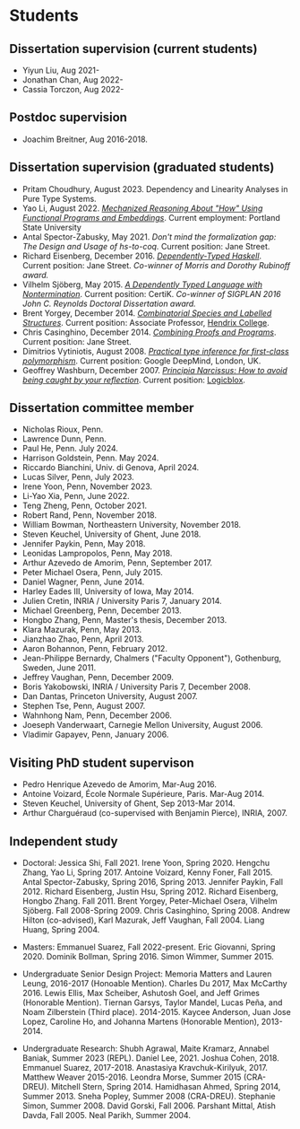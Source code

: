 Students
========


## Dissertation supervision (current students)
  - Yiyun Liu, Aug 2021-
  - Jonathan Chan, Aug 2022-
  - Cassia Torczon, Aug 2022-

## Postdoc supervision
  - Joachim Breitner, Aug 2016-2018.

## Dissertation supervision (graduated students)
  - Pritam Choudhury, August 2023.
    Dependency and Linearity Analyses in Pure Type Systems.
  - Yao Li, August 2022.
    [*Mechanized Reasoning About "How" Using Functional Programs and Embeddings*](https://repository.upenn.edu/edissertations/5111/).
    Current employment: Portland State University
  - Antal Spector-Zabusky, May 2021.
    *Don't mind the formalization gap: The Design and Usage of hs-to-coq.*
    Current position: Jane Street.
  - Richard Eisenberg, December 2016.
    [*Dependently-Typed Haskell*](http://repository.upenn.edu/dissertations/AAI10244979/).
    Current position: Jane Street.
    *Co-winner of Morris and Dorothy Rubinoff award.*
  - Vilhelm Sjöberg, May 2015.
    [*A Dependently Typed Language with Nontermination*](http://repository.upenn.edu/dissertations/AAI3709556/).
    Current position: CertiK.
	*Co-winner of SIGPLAN 2016 John C. Reynolds Doctoral Dissertation award.*
  - Brent Yorgey, December 2014.
    [*Combinatorial Species and Labelled Structures*](http://repository.upenn.edu/dissertations/AAI3668177/).
    Current position: Associate Professor, [Hendrix College](https://www.hendrix.edu/).
  - Chris Casinghino, December 2014.
    [*Combining Proofs and Programs*](http://repository.upenn.edu/dissertations/AAI3670881/).
    Current position: Jane Street.
  - Dimitrios Vytiniotis, August 2008.
    [*Practical type inference for first-class polymorphism*](http://repository.upenn.edu/dissertations/AAI3328671/).
    Current position: Google DeepMind, London, UK.
  - Geoffrey Washburn, December 2007.
    [*Principia Narcissus: How to avoid being caught by your reflection*](http://repository.upenn.edu/dissertations/AAI3292086/).
    Current position: [Logicblox](http://www.logicblox.com/).

## Dissertation committee member
  - Nicholas Rioux, Penn.
  - Lawrence Dunn, Penn.
  - Paul He, Penn. July 2024.
  - Harrison Goldstein, Penn. May 2024.
  - Riccardo Bianchini, Univ. di Genova, April 2024.
  - Lucas Silver, Penn, July 2023.
  - Irene Yoon, Penn, November 2023.
  - Li-Yao Xia, Penn, June 2022.
  - Teng Zheng, Penn, October 2021.
  - Robert Rand, Penn, November 2018.
  - William Bowman, Northeastern University, November 2018.
  - Steven Keuchel, University of Ghent, June 2018.
  - Jennifer Paykin, Penn, May 2018.
  - Leonidas Lampropolos, Penn, May 2018.
  - Arthur Azevedo de Amorim, Penn, September 2017.
  - Peter Michael Osera, Penn, July 2015.
  - Daniel Wagner, Penn, June 2014.
  - Harley Eades III, University of Iowa, May 2014.
  - Julien Cretin, INRIA / University Paris 7, January 2014.
  - Michael Greenberg, Penn, December 2013.
  - Hongbo Zhang, Penn, Master's thesis, December 2013.
  - Klara Mazurak, Penn, May 2013.
  - Jianzhao Zhao, Penn, April 2013.
  - Aaron Bohannon, Penn, February 2012.
  - Jean-Philippe Bernardy, Chalmers ("Faculty Opponent"), Gothenburg, Sweden, June 2011.
  - Jeffrey Vaughan, Penn, December 2009.
  - Boris Yakobowski, INRIA / University Paris 7, December 2008.
  - Dan Dantas, Princeton University, August 2007.
  - Stephen Tse, Penn, August 2007.
  - Wahnhong Nam, Penn, December 2006.
  - Joeseph Vanderwaart, Carnegie Mellon University, August 2006.
  - Vladimir Gapayev, Penn, January 2006.

## Visiting PhD student supervison
  - Pedro Henrique Azevedo de Amorim, Mar-Aug 2016.
  - Antoine Voizard, École Normale Supérieure, Paris. Mar-Aug 2014.
  - Steven Keuchel, University of Ghent, Sep 2013-Mar 2014.
  - Arthur Charguéraud (co-supervised with Benjamin Pierce),  INRIA, 2007.

## Independent study

  - Doctoral: Jessica Shi,
  Fall 2021. Irene Yoon, Spring 2020.  Hengchu Zhang, Yao Li,
  Spring 2017. Antoine Voizard, Kenny Foner, Fall 2015. Antal Spector-Zabusky,
  Spring 2016, Spring 2013. Jennifer Paykin, Fall 2012.  Richard Eisenberg,
  Justin Hsu, Spring 2012. Richard Eisenberg, Hongbo Zhang. Fall 2011.  Brent
  Yorgey, Peter-Michael Osera, Vilhelm Sjöberg. Fall 2008-Spring 2009. Chris
  Casinghino, Spring 2008. Andrew Hilton (co-advised), Karl Mazurak, Jeff
  Vaughan, Fall 2004.  Liang Huang, Spring 2004.

  - Masters: Emmanuel Suarez, Fall 2022-present. Eric Giovanni,
    Spring 2020. Dominik Bollman, Spring 2016. Simon Wimmer, Summer 2015.

  - Undergraduate Senior Design Project: Memoria Matters and Lauren Leung,
   2016-2017 (Honoable Mention). Charles Du 2017, Max McCarthy 2016.  Lewis
   Ellis, Max Scheiber, Ashutosh Goel, and Jeff Grimes (Honorable
   Mention). Tiernan Garsys, Taylor Mandel, Lucas Peña, and Noam Zilberstein
   (Third place). 2014-2015.  Kaycee Anderson, Juan Jose Lopez, Caroline Ho,
   and Johanna Martens (Honorable Mention), 2013-2014.

  - Undergraduate Research: Shubh Agrawal, Maite Kramarz, Annabel Baniak, Summer 2023 (REPL).
  Daniel Lee, 2021. Joshua Cohen, 2018. Emmanuel Suarez,
  2017-2018. Anastasiya Kravchuk-Kirilyuk, 2017. Matthew Weaver
  2015-2016. Leondra Morse, Summer 2015 (CRA-DREU). Mitchell Stern,
  Spring 2014.  Hamidhasan Ahmed, Spring 2014, Summer 2013. Sneha Popley,
  Summer 2008 (CRA-DREU).  Stephanie Simon, Summer 2008. David Gorski,
  Fall 2006.  Parshant Mittal, Atish Davda, Fall 2005. Neal Parikh, Summer 2004.
